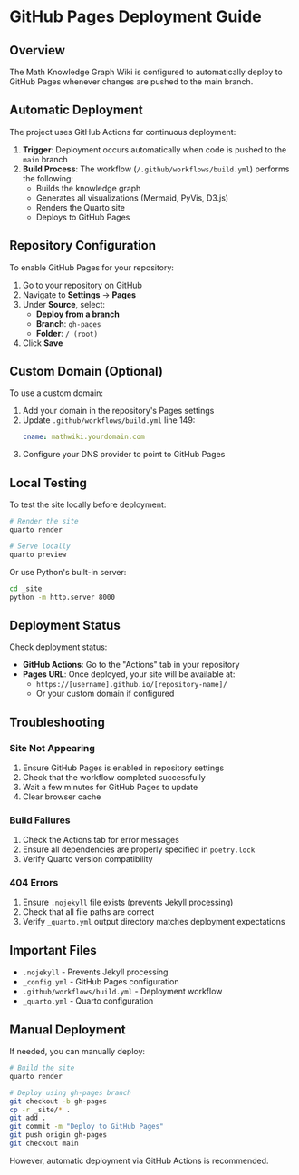 # GitHub Pages Deployment Guide

## Overview

The Math Knowledge Graph Wiki is configured to automatically deploy to GitHub Pages whenever changes are pushed to the main branch.

## Automatic Deployment

The project uses GitHub Actions for continuous deployment:

1. **Trigger**: Deployment occurs automatically when code is pushed to the `main` branch
2. **Build Process**: The workflow (`/.github/workflows/build.yml`) performs the following:
   - Builds the knowledge graph
   - Generates all visualizations (Mermaid, PyVis, D3.js)
   - Renders the Quarto site
   - Deploys to GitHub Pages

## Repository Configuration

To enable GitHub Pages for your repository:

1. Go to your repository on GitHub
2. Navigate to **Settings** → **Pages**
3. Under **Source**, select:
   - **Deploy from a branch**
   - **Branch**: `gh-pages`
   - **Folder**: `/ (root)`
4. Click **Save**

## Custom Domain (Optional)

To use a custom domain:

1. Add your domain in the repository's Pages settings
2. Update `.github/workflows/build.yml` line 149:
   ```yaml
   cname: mathwiki.yourdomain.com
   ```
3. Configure your DNS provider to point to GitHub Pages

## Local Testing

To test the site locally before deployment:

```bash
# Render the site
quarto render

# Serve locally
quarto preview
```

Or use Python's built-in server:

```bash
cd _site
python -m http.server 8000
```

## Deployment Status

Check deployment status:
- **GitHub Actions**: Go to the "Actions" tab in your repository
- **Pages URL**: Once deployed, your site will be available at:
  - `https://[username].github.io/[repository-name]/`
  - Or your custom domain if configured

## Troubleshooting

### Site Not Appearing

1. Ensure GitHub Pages is enabled in repository settings
2. Check that the workflow completed successfully
3. Wait a few minutes for GitHub Pages to update
4. Clear browser cache

### Build Failures

1. Check the Actions tab for error messages
2. Ensure all dependencies are properly specified in `poetry.lock`
3. Verify Quarto version compatibility

### 404 Errors

1. Ensure `.nojekyll` file exists (prevents Jekyll processing)
2. Check that all file paths are correct
3. Verify `_quarto.yml` output directory matches deployment expectations

## Important Files

- `.nojekyll` - Prevents Jekyll processing
- `_config.yml` - GitHub Pages configuration
- `.github/workflows/build.yml` - Deployment workflow
- `_quarto.yml` - Quarto configuration

## Manual Deployment

If needed, you can manually deploy:

```bash
# Build the site
quarto render

# Deploy using gh-pages branch
git checkout -b gh-pages
cp -r _site/* .
git add .
git commit -m "Deploy to GitHub Pages"
git push origin gh-pages
git checkout main
```

However, automatic deployment via GitHub Actions is recommended.